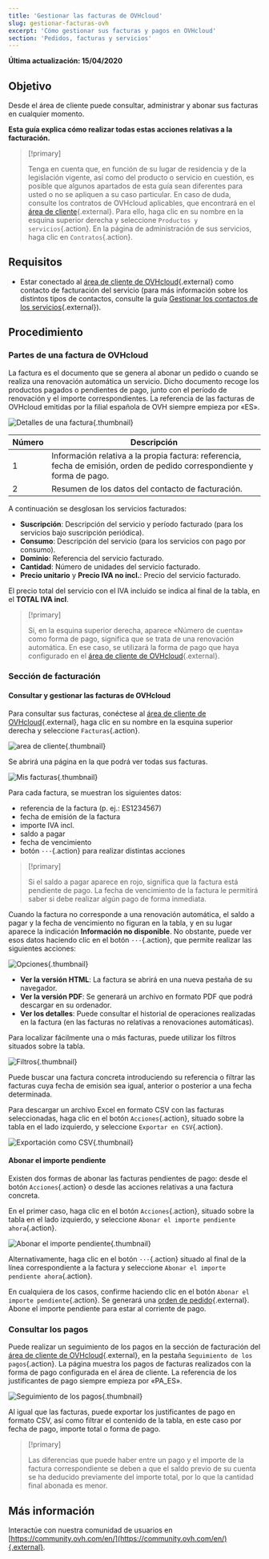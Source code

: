 ```yaml
---
title: 'Gestionar las facturas de OVHcloud'
slug: gestionar-facturas-ovh
excerpt: 'Cómo gestionar sus facturas y pagos en OVHcloud'
section: 'Pedidos, facturas y servicios'
---
```


**Última actualización: 15/04/2020**

## Objetivo

Desde el área de cliente puede consultar, administrar y abonar sus facturas en cualquier momento.

**Esta guía explica cómo realizar todas estas acciones relativas a la facturación.**

> [!primary]
>
> Tenga en cuenta que, en función de su lugar de residencia y de la legislación vigente, así como del producto o servicio en cuestión, es posible que algunos apartados de esta guía sean diferentes para usted o no se apliquen a su caso particular. En caso de duda, consulte los contratos de OVHcloud aplicables, que encontrará en el [área de cliente](https://www.ovh.com/auth/?action=gotomanager){.external}. Para ello, haga clic en su nombre en la esquina superior derecha y seleccione `Productos y servicios`{.action}. En la página de administración de sus servicios, haga clic en `Contratos`{.action}.
>

## Requisitos

- Estar conectado al [área de cliente de OVHcloud](https://ca.ovh.com/auth/?action=gotomanager){.external} como contacto de facturación del servicio (para más información sobre los distintos tipos de contactos, consulte la guía [Gestionar los contactos de los servicios](../customer/gestion-de-los-contactos/){.external}).


## Procedimiento

### Partes de una factura de OVHcloud

La factura es el documento que se genera al abonar un pedido o cuando se realiza una renovación automática un servicio. Dicho documento recoge los productos pagados o pendientes de pago, junto con el período de renovación y el importe correspondientes. La referencia de las facturas de OVHcloud emitidas por la filial española de OVH siempre empieza por «ES».

![Detalles de una factura](images/invoice-es.png){.thumbnail}

|Número|Descripción|
|---|---|
|1|Información relativa a la propia factura: referencia, fecha de emisión, orden de pedido correspondiente y forma de pago.|
|2|Resumen de los datos del contacto de facturación.|

A continuación se desglosan los servicios facturados:

- **Suscripción**: Descripción del servicio y período facturado (para los servicios bajo suscripción periódica).
- **Consumo**: Descripción del servicio (para los servicios con pago por consumo).
- **Dominio**: Referencia del servicio facturado.
- **Cantidad**: Número de unidades del servicio facturado. 
- **Precio unitario** y **Precio IVA no incl.**: Precio del servicio facturado.

El precio total del servicio con el IVA incluido se indica al final de la tabla, en el **TOTAL IVA incl**.

> [!primary]
>
> Si, en la esquina superior derecha, aparece «Número de cuenta» como forma de pago, significa que se trata de una renovación automática. En ese caso, se utilizará la forma de pago que haya configurado en el [área de cliente de OVHcloud](https://ca.ovh.com/auth/?action=gotomanager){.external}.
>


### Sección de facturación

#### Consultar y gestionar las facturas de OVHcloud

Para consultar sus facturas, conéctese al [área de cliente de OVHcloud](https://ca.ovh.com/auth/?action=gotomanager){.external}, haga clic en su nombre en la esquina superior derecha y seleccione `Facturas`{.action}. 

![area de cliente](images/hubinvoices.png){.thumbnail}

Se abrirá una página en la que podrá ver todas sus facturas.

![Mis facturas](images/billing-section.png){.thumbnail}

Para cada factura, se muestran los siguientes datos:

- referencia de la factura (p. ej.: ES1234567)
- fecha de emisión de la factura
- importe IVA incl.
- saldo a pagar
- fecha de vencimiento
- botón `···`{.action} para realizar distintas acciones


> [!primary]
>
> Si el saldo a pagar aparece en rojo, significa que la factura está pendiente de pago. La fecha de vencimiento de la factura le permitirá saber si debe realizar algún pago de forma inmediata.
>

Cuando la factura no corresponde a una renovación automática, el saldo a pagar y la fecha de vencimiento no figuran en la tabla, y en su lugar aparece la indicación **Información no disponible**. No obstante, puede ver esos datos haciendo clic en el botón `···`{.action}, que permite realizar las siguientes acciones:

![Opciones](images/actions-choice.png){.thumbnail}

- **Ver la versión HTML**: La factura se abrirá en una nueva pestaña de su navegador.
- **Ver la versión PDF**: Se generará un archivo en formato PDF que podrá descargar en su ordenador.
- **Ver los detalles**: Puede consultar el historial de operaciones realizadas en la factura (en las facturas no relativas a renovaciones automáticas).


Para localizar fácilmente una o más facturas, puede utilizar los filtros situados sobre la tabla.

![Filtros](images/invoice-filter.png){.thumbnail}

Puede buscar una factura concreta introduciendo su referencia o filtrar las facturas cuya fecha de emisión sea igual, anterior o posterior a una fecha determinada.

Para descargar un archivo Excel en formato CSV con las facturas seleccionadas, haga clic en el botón `Acciones`{.action}, situado sobre la tabla en el lado izquierdo, y seleccione `Exportar en CSV`{.action}.

![Exportación como CSV](images/csv-export.png){.thumbnail}

#### Abonar el importe pendiente

Existen dos formas de abonar las facturas pendientes de pago: desde el botón `Acciones`{.action} o desde las acciones relativas a una factura concreta.

En el primer caso, haga clic en el botón `Acciones`{.action}, situado sobre la tabla en el lado izquierdo, y seleccione `Abonar el importe pendiente ahora`{.action}.

![Abonar el importe pendiente](images/balance-payment.png){.thumbnail}

Alternativamente, haga clic en el botón `···`{.action} situado al final de la línea correspondiente a la factura y seleccione `Abonar el importe pendiente ahora`{.action}.

En cualquiera de los casos, confirme haciendo clic en el botón `Abonar el importe pendiente`{.action}. Se generará una [orden de pedido](../billing/administrar-los-pedidos-de-ovh/#la-orden-de-pedido){.external}. Abone el importe pendiente para estar al corriente de pago.


### Consultar los pagos

Puede realizar un seguimiento de los pagos en la sección de facturación del [área de cliente de OVHcloud](https://www.ovh.com/auth/?action=gotomanager){.external}, en la pestaña `Seguimiento de los pagos`{.action}. La página muestra los pagos de facturas realizados con la forma de pago configurada en el área de cliente. La referencia de los justificantes de pago siempre empieza por «PA_ES».

![Seguimiento de los pagos](images/payment_tracking.png){.thumbnail}

Al igual que las facturas, puede exportar los justificantes de pago en formato CSV, así como filtrar el contenido de la tabla, en este caso por fecha de pago, importe total o forma de pago.

> [!primary]
>
> Las diferencias que puede haber entre un pago y el importe de la factura correspondiente se deben a que el saldo previo de su cuenta se ha deducido previamente del importe total, por lo que la cantidad final abonada es menor.
>


## Más información

Interactúe con nuestra comunidad de usuarios en [https://community.ovh.com/en/](https://community.ovh.com/en/){.external}.
